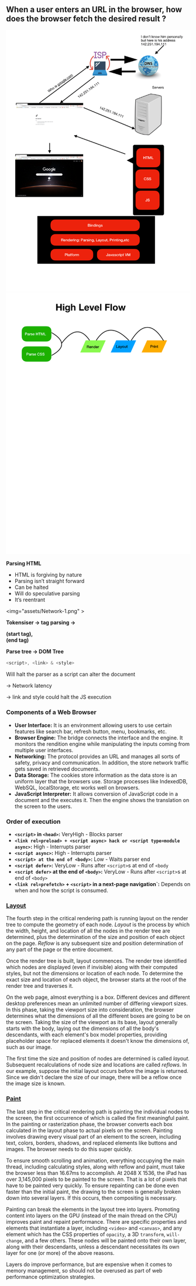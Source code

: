 ## When a user enters an URL in the browser, how does the browser fetch the desired result ?

![Untitled](assets/ISP%20diagram-2.png)
![Untitled](assets/ISP%20diagram-1.png)

**Parsing HTML**

- HTML is forgiving by nature
- Parsing isn’t straight forward
- Can be halted
- Will do speculative parsing
- It’s reentrant

<img="assets/Network-1.png" >

**Tokensiser → tag parsing → <div> (start tag), </div>(end tag)**

**Parse tree → DOM Tree**

```js
<script>, <link> & <style>
```

Will halt the parser as a script can alter the document

→ Network latency

→ link and style could halt the JS execution

### **Components of a Web Browser**

- **User Interface:** It is an environment allowing users to use certain features like search bar, refresh button, menu, bookmarks, etc.
- **Browser Engine:** The bridge connects the interface and the engine. It monitors the rendition engine while manipulating the inputs coming from multiple user interfaces.
- **Networking:** The protocol provides an URL and manages all sorts of safety, privacy and communication. In addition, the store network traffic gets saved in retrieved documents.
- **Data Storage:** The cookies store information as the data store is an uniform layer that the browsers use. Storage processes like IndexedDB, WebSQL, localStorage, etc works well on browsers.
- **JavaScript Interpreter:** It allows conversion of JavaScript code in a document and the executes it. Then the engine shows the translation on the screen to the users.

### Order of execution

- **`<script>` in `<head>`:** VeryHigh - Blocks parser
- **`<link rel=preload> + <script async> hack or <script type=module async>`:** High - Interrupts parser
- **`<script async>`:** High - Interrupts parser
- **`<script> at the end of <body>`:** Low - Waits parser end
- **`<script defer>`:** VeryLow - Runs after `<script>`s at end of `<body`
- **`<script defer>` at the end of `<body>`:** VeryLow - Runs after `<script>`s at end of `<body>`
- **`<link rel=prefetch>` + `<script>` in a next-page navigation`:** Depends on when and how the script is consumed.

### **[Layout](https://developer.mozilla.org/en-US/docs/Web/Performance/How_browsers_work#layout)**

The fourth step in the critical rendering path is running layout on the render tree to compute the geometry of each node. *Layout* is the process by which the width, height, and location of all the nodes in the render tree are determined, plus the determination of the size and position of each object on the page. *Reflow* is any subsequent size and position determination of any part of the page or the entire document.

Once the render tree is built, layout commences. The render tree identified which nodes are displayed (even if invisible) along with their computed styles, but not the dimensions or location of each node. To determine the exact size and location of each object, the browser starts at the root of the render tree and traverses it.

On the web page, almost everything is a box. Different devices and different desktop preferences mean an unlimited number of differing viewport sizes. In this phase, taking the viewport size into consideration, the browser determines what the dimensions of all the different boxes are going to be on the screen. Taking the size of the viewport as its base, layout generally starts with the body, laying out the dimensions of all the body's descendants, with each element's box model properties, providing placeholder space for replaced elements it doesn't know the dimensions of, such as our image.

The first time the size and position of nodes are determined is called *layout*. Subsequent recalculations of node size and locations are called *reflows*. In our example, suppose the initial layout occurs before the image is returned. Since we didn't declare the size of our image, there will be a reflow once the image size is known.

### **[Paint](https://developer.mozilla.org/en-US/docs/Web/Performance/How_browsers_work#paint)**

The last step in the critical rendering path is painting the individual nodes to the screen, the first occurrence of which is called the first meaningful paint. In the painting or rasterization phase, the browser converts each box calculated in the layout phase to actual pixels on the screen. Painting involves drawing every visual part of an element to the screen, including text, colors, borders, shadows, and replaced elements like buttons and images. The browser needs to do this super quickly.

To ensure smooth scrolling and animation, everything occupying the main thread, including calculating styles, along with reflow and paint, must take the browser less than 16.67ms to accomplish. At 2048 X 1536, the iPad has over 3,145,000 pixels to be painted to the screen. That is a lot of pixels that have to be painted very quickly. To ensure repainting can be done even faster than the initial paint, the drawing to the screen is generally broken down into several layers. If this occurs, then compositing is necessary.

Painting can break the elements in the layout tree into layers. Promoting content into layers on the GPU (instead of the main thread on the CPU) improves paint and repaint performance. There are specific properties and elements that instantiate a layer, including `<video>` and `<canvas>`, and any element which has the CSS properties of `opacity`, a 3D `transform`, `will-change`, and a few others. These nodes will be painted onto their own layer, along with their descendants, unless a descendant necessitates its own layer for one (or more) of the above reasons.

Layers do improve performance, but are expensive when it comes to memory management, so should not be overused as part of web performance optimization strategies.
